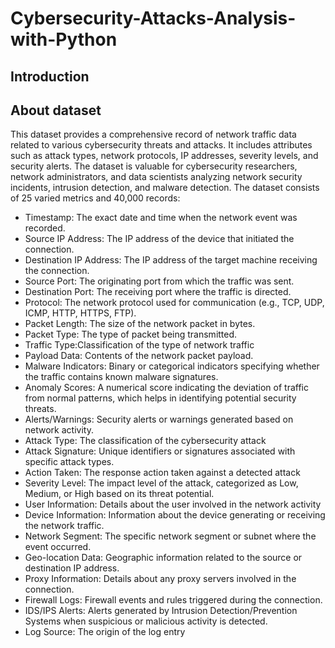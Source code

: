# Cybersecurity-Attacks-Analysis-with-Python
## Introduction

## About dataset
This dataset provides a comprehensive record of network traffic data related to various cybersecurity threats and attacks. It includes attributes such as attack types, network protocols, IP addresses, severity levels, and security alerts. The dataset is valuable for cybersecurity researchers, network administrators, and data scientists analyzing network security incidents, intrusion detection, and malware detection.
The dataset consists of 25 varied metrics and 40,000 records:

- Timestamp: The exact date and time when the network event was recorded.
- Source IP Address: The IP address of the device that initiated the connection.
- Destination IP Address: The IP address of the target machine receiving the connection.
- Source Port: The originating port from which the traffic was sent.
- Destination Port: The receiving port where the traffic is directed.
- Protocol: The network protocol used for communication (e.g., TCP, UDP, ICMP, HTTP, HTTPS, FTP).
- Packet Length: The size of the network packet in bytes.
- Packet Type: The type of packet being transmitted.
- Traffic Type:Classification of the type of network traffic 
- Payload Data: Contents of the network packet payload.
- Malware Indicators: Binary or categorical indicators specifying whether the traffic contains known malware signatures.
- Anomaly Scores: A numerical score indicating the deviation of traffic from normal patterns, which helps in identifying potential security threats.
- Alerts/Warnings: Security alerts or warnings generated based on network activity.
- Attack Type: The classification of the cybersecurity attack
- Attack Signature: Unique identifiers or signatures associated with specific attack types.
- Action Taken: The response action taken against a detected attack
- Severity Level: The impact level of the attack, categorized as Low, Medium, or High based on its threat potential.
- User Information: Details about the user involved in the network activity
- Device Information: Information about the device generating or receiving the network traffic.
- Network Segment: The specific network segment or subnet where the event occurred.
- Geo-location Data: Geographic information related to the source or destination IP address.
- Proxy Information: Details about any proxy servers involved in the connection.
- Firewall Logs: Firewall events and rules triggered during the connection.
- IDS/IPS Alerts: Alerts generated by Intrusion Detection/Prevention Systems when suspicious or malicious activity is detected.
- Log Source: The origin of the log entry


